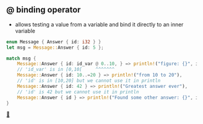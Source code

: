 ## @ binding operator

* allows testing a value from a variable and bind it directly to an inner variable

```rust
enum Message { Answer { id: i32 } }
let msg = Message::Answer { id: 5 };

match msg {
    Message::Answer { id: id_var @ 0..10, } => println!("figure: {}", id_var),
    // 'id_var' is in [0,10[     ^^^^^^^
    Message::Answer { id: 10..=20 } => println!("from 10 to 20"),
    // 'id' is in [10,20] but we cannot use it in println
    Message::Answer { id: 42 } => println!("Greatest answer ever"),
    // 'id' is 42 but we cannot use it in println
    Message::Answer { id } => println!("Found some other answer: {}", id),
}
```

[📒](https://doc.rust-lang.org/book/ch18-03-pattern-syntax.html#-bindings)